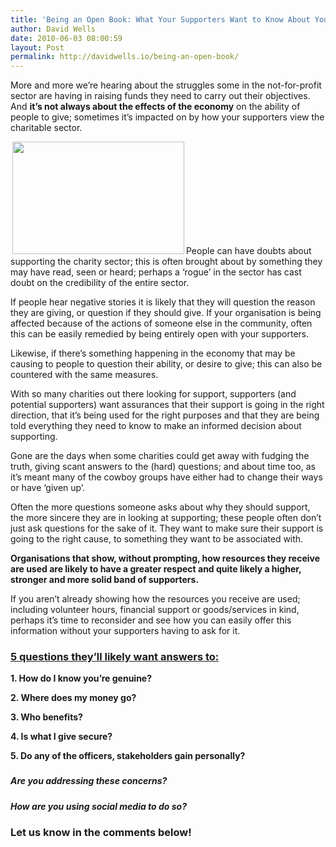 ```yaml
---
title: 'Being an Open Book: What Your Supporters Want to Know About You'
author: David Wells
date: 2010-06-03 08:00:59
layout: Post
permalink: http://davidwells.io/being-an-open-book/
---
```

More and more we’re hearing about the struggles some in the not-for-profit sector are having in raising funds they need to carry out their objectives. And <strong>it’s not always about the effects of the economy</strong> on the ability of people to give; sometimes it’s impacted on by how your supporters view the charitable sector.

<a href="http://www.davidwells.tv/wp-content/uploads/2010/06/open-book1.png"><img class="alignright size-full wp-image-2099" style="margin-left: 3px; margin-right: 3px;" title="open-book" src="http://www.davidwells.tv/wp-content/uploads/2010/06/open-book1.png" alt="" width="275" height="180" /></a>People can have doubts about supporting the charity sector; this is often brought about by something they may have read, seen or heard; perhaps a ‘rogue’ in the sector has cast doubt on the credibility of the entire sector.

If people hear negative stories it is likely that they will question the reason they are giving, or question if they should give. If your organisation is being affected because of the actions of someone else in the community, often this can be easily remedied by being entirely open with your supporters.

Likewise, if there’s something happening in the economy that may be causing to people to question their ability, or desire to give; this can also be countered with the same measures.

With so many charities out there looking for support, supporters (and potential supporters) want assurances that their support is going in the right direction, that it’s being used for the right purposes and that they are being told everything they need to know to make an informed decision about supporting.

Gone are the days when some charities could get away with fudging the truth, giving scant answers to the (hard) questions; and about time too, as it’s meant many of the cowboy groups have either had to change their ways or have ‘given up’.
<!--more-->
Often the more questions someone asks about why they should support, the more sincere they are in looking at supporting; these people often don’t just ask questions for the sake of it. They want to make sure their support is going to the right cause, to something they want to be associated with.

<strong>Organisations that show, without prompting, how resources they receive are used are likely to have a greater respect and quite likely a higher, stronger and more solid band of supporters.</strong>

If you aren’t already showing how the resources you receive are used; including volunteer hours, financial support or goods/services in kind, perhaps it’s time to reconsider and see how you can easily offer this information without your supporters having to ask for it.
<h3><span style="text-decoration: underline;">5 questions they’ll likely want answers to:</span></h3>
<strong>1. How do I know you’re genuine?</strong>

<strong>2. Where does my money go?</strong>

<strong>3. Who benefits?</strong>

<strong>4. Is what I give secure?</strong>

<strong>5. Do any of the officers, stakeholders gain personally?</strong>
<h3><strong> </strong></h3>
<h5>Are you addressing these concerns?</h5>
<h5>How are you using social media to do so?</h5>
<h3>Let us know in the comments below!</h3>
